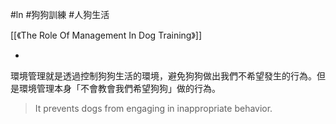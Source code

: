 #ln #狗狗訓練 #人狗生活 

[[《The Role Of Management In Dog Training》]]

-

環境管理就是透過控制狗狗生活的環境，避免狗狗做出我們不希望發生的行為。但是環境管理本身「不會教會我們希望狗狗」做的行為。

> It prevents dogs from engaging in inappropriate behavior.